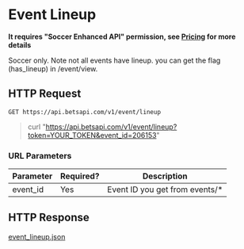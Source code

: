 # Event Lineup

**It requires "Soccer Enhanced API" permission, see [Pricing](https://betsapi.com/mm/pricing) for more details**

Soccer only. Note not all events have lineup. you can get the flag (has_lineup) in /event/view.

## HTTP Request

`GET https://api.betsapi.com/v1/event/lineup`

> curl "https://api.betsapi.com/v1/event/lineup?token=YOUR_TOKEN&event_id=206153"

### URL Parameters

Parameter | Required? | Description
--------- | ------- | -----------
event_id | Yes | Event ID you get from events/*

## HTTP Response

<a href="../samples/event_lineup.json" target="_blank">event_lineup.json</a>
